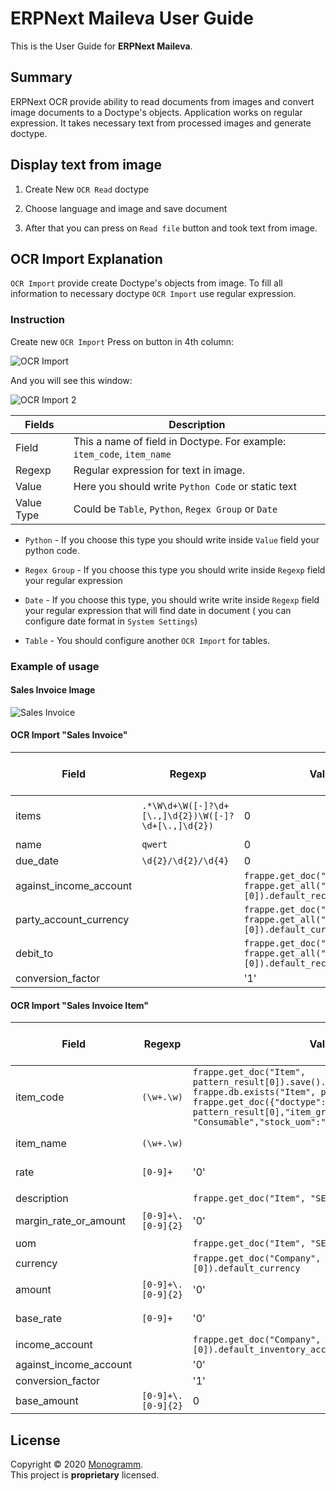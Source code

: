 # **ERPNext Maileva** User Guide

This is the User Guide for **ERPNext Maileva**.

## Summary
ERPNext OCR provide ability to read documents from images and convert image documents to a Doctype's objects.
Application works on regular expression. It takes necessary text from processed images and generate doctype. 

## Display text from image

1.  Create New `OCR Read` doctype

2.  Choose language and image and save document

3.  After that you can press on `Read file` button and took text from image.

## OCR Import Explanation

`OCR Import` provide create Doctype's objects from image. To fill all information to necessary doctype
`OCR Import` use regular expression.

### Instruction

Create new `OCR Import`
Press on button in 4th column:

![OCR Import](./assets/ocr_import_2.png "OCR Import")

And you will see this window: 

![OCR Import 2](./assets/ocr_import_1.png "OCR Import 2")



|Fields      |Description|
|------------|------------------------------------------------------------------------|
| Field      | This a name of field in Doctype. For example: `item_code`, `item_name` |
| Regexp     | Regular expression for text in image.                                  |
| Value      | Here you should write `Python Code` or static text                     |
| Value Type | Could be `Table`, `Python`, `Regex Group` or `Date`                    |

*   `Python` - If you choose this type you should write inside `Value` field your python code.

*   `Regex Group` - If you choose this type you should write inside `Regexp`
field your regular expression

*   `Date` - If you choose this type, you should write write inside `Regexp` 
field your regular expression that will find date in document 
( you can configure date format in `System Settings`)

*   `Table` - You should configure another `OCR Import` for tables.


### Example of usage

#### Sales Invoice  Image

![Sales Invoice](./assets/sales_invoice.png "Sales Invoice")

#### OCR Import "Sales Invoice" 

| Field                  | Regexp                                              | Value                                                                                | Value Type | Link To Import Mapping |
|------------------------|-----------------------------------------------------|--------------------------------------------------------------------------------------|------------|------------------------|
| items                  | `.*\W\d+\W([-]?\d+[\.,]\d{2})\W([-]?\d+[\.,]\d{2})` | 0                                                                                    | Table      | Sales Invoice Item     |
| name                   | `qwert`                                             | 0                                                                                    | Python     |                        |
| due_date               | `\d{2}/\d{2}/\d{4}`                                 | 0                                                                                    | Date       |                        |
| against_income_account |                                                     | `frappe.get_doc("Company", frappe.get_all("Company")[0]).default_receivable_account` | Python     |                        |
| party_account_currency |                                                     | `frappe.get_doc("Company", frappe.get_all("Company")[0]).default_currency `          | Python     |                        |
| debit_to               |                                                     | `frappe.get_doc("Company", frappe.get_all("Company")[0]).default_receivable_account` |            |                        |
| conversion_factor      |                                                     | '1'                                                                                  | Python     |                        |


#### OCR Import "Sales Invoice Item"

| Field                  | Regexp             | Value                                                                                                                                                                                                                                              | Value Type  | Link To Import Mapping |
|------------------------|--------------------|----------------------------------------------------------------------------------------------------------------------------------------------------------------------------------------------------------------------------------------------------|-------------|------------------------|
| item_code              | `(\w+.\w)`         | `frappe.get_doc("Item", pattern_result[0]).save().item_code if frappe.db.exists("Item", pattern_result[0]) else frappe.get_doc({"doctype": "Item", "item_code": pattern_result[0],"item_group": "Consumable","stock_uom":"Nos"}).insert().item_code` | Python      |                        |
| item_name              | `(\w+.\w)`         |                                                                                                                                                                                                                                                    | Regex Group |                        |
| rate                   | `[0-9]+`           | '0'                                                                                                                                                                                                                                                | Regex Group |                        |
|                        |                    |                                                                                                                                                                                                                                                    |             |                        |
| description            |                    | `frappe.get_doc("Item", "SERVICE D").description`                                                                                                                                                                                                    | Python      |                        |
| margin_rate_or_amount  | `[0-9]+\.[0-9]{2}` | '0'                                                                                                                                                                                                                                                | Regex Group |                        |
| uom                    |                    | `frappe.get_doc("Item", "SERVICE D").uoms[0].uom`                                                                                                                                                                                                    | Python      |                        |
| currency               |                    | `frappe.get_doc("Company", frappe.get_all("Company")[0]).default_currency`                                                                                                                                                                           | Python      |                        |
| amount                 | `[0-9]+\.[0-9]{2}` | '0'                                                                                                                                                                                                                                                | Regex Group |                        |
| base_rate              | `[0-9]+`           | '0'                                                                                                                                                                                                                                                | Regex Group |                        |
| income_account         |                    | `frappe.get_doc("Company", frappe.get_all("Company")[0]).default_inventory_account`                                                                                                                                                                  | Python      |                        |
| against_income_account |                    | '0'                                                                                                                                                                                                                                                | Python      |                        |
| conversion_factor      |                    | '1'                                                                                                                                                                                                                                                | Python      |                        |
| base_amount            | `[0-9]+\.[0-9]{2}` | 0                                                                                                                                                                                                                                                  | Regexp      |                        |

## License

Copyright © 2020 [Monogramm](https://www.monogramm.io).<br />
This project is **proprietary** licensed.
